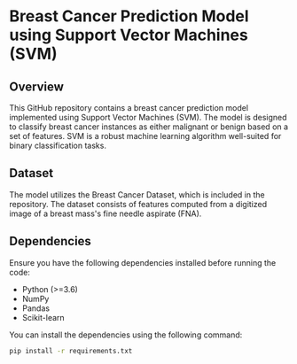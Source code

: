 # Breast Cancer Prediction Model using Support Vector Machines (SVM)

## Overview

This GitHub repository contains a breast cancer prediction model implemented using Support Vector Machines (SVM). The model is designed to classify breast cancer instances as either malignant or benign based on a set of features. SVM is a robust machine learning algorithm well-suited for binary classification tasks.

## Dataset

The model utilizes the Breast Cancer Dataset, which is included in the repository. The dataset consists of features computed from a digitized image of a breast mass's fine needle aspirate (FNA).

## Dependencies

Ensure you have the following dependencies installed before running the code:

- Python (>=3.6)
- NumPy
- Pandas
- Scikit-learn

You can install the dependencies using the following command:

```bash
pip install -r requirements.txt
